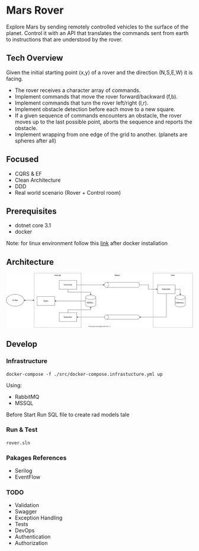 # Mars Rover

Explore Mars by sending remotely controlled vehicles to the surface of the planet. Control it with an API that translates the commands sent from earth to instructions that are understood by the rover.


## Tech Overview

Given the initial starting point (x,y) of a rover and the direction (N,S,E,W) it is facing.

- The rover receives a character array of commands.
- Implement commands that move the rover forward/backward (f,b).
- Implement commands that turn the rover left/right (l,r).
- Implement obstacle detection before each move to a new square. 
- If a given sequence of commands encounters an obstacle, 
the rover moves up to the last possible point, aborts the sequence and reports the obstacle.
- Implement wrapping from one edge of the grid to another. (planets are spheres after all)

## Focused
- CQRS & EF
- Clean Architecture
- DDD
- Real world scenario (Rover + Control room)

## Prerequisites
- dotnet core 3.1
- docker

Note: for linux environment follow this [link](https://docs.docker.com/engine/install/linux-postinstall/) after docker installation

## Architecture
![OverallArchitecture](https://github.com/samuele-cozzi/2021-MarsRover/blob/main/src/Utilities/MarsRoverArchitecture.svg)

## Develop

### Infrastructure

```docker
docker-compose -f ./src/docker-compose.infrastucture.yml up
```
Using:
- RabbitMQ
- MSSQL

Before Start Run SQL file to create rad models tale

### Run & Test

```docker
rover.sln
```

### Pakages References
- Serilog
- EventFlow

### TODO
- Validation
- Swagger
- Exception Handling
- Tests
- DevOps
- Authentication
- Authorization

